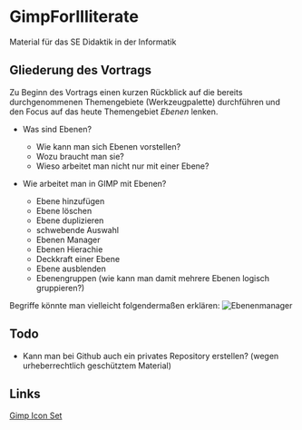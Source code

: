 GimpForIlliterate
=================

Material für das SE Didaktik in der Informatik

Gliederung des Vortrags
-----------------------

Zu Beginn des Vortrags einen kurzen Rückblick auf die bereits durchgenommenen Themengebiete (Werkzeugpalette) 
durchführen und den Focus auf das heute Themengebiet *Ebenen* lenken. 

* Was sind Ebenen? 
  * Wie kann man sich Ebenen vorstellen? 
  * Wozu braucht man sie? 
  * Wieso arbeitet man nicht nur mit einer Ebene?
  
* Wie arbeitet man in GIMP mit Ebenen?
  * Ebene hinzufügen
  * Ebene löschen 
  * Ebene duplizieren
  * schwebende Auswahl
  * Ebenen Manager
  * Ebenen Hierachie
  * Deckkraft einer Ebene
  * Ebene ausblenden
  * Ebenengruppen (wie kann man damit mehrere Ebenen logisch gruppieren?)

Begriffe könnte man vielleicht folgendermaßen erklären:
![Ebenenmanager](https://raw.github.com/karo1205/GimpForIlliterate/master/Materialien/Bilder/ebenenmanager.png) 

Todo
----

* Kann man bei Github auch ein privates Repository erstellen? (wegen urheberrechtlich geschütztem Material)
  
Links
-----

[Gimp Icon Set](https://github.com/GNOME/gimp/tree/master/themes/Default/images)